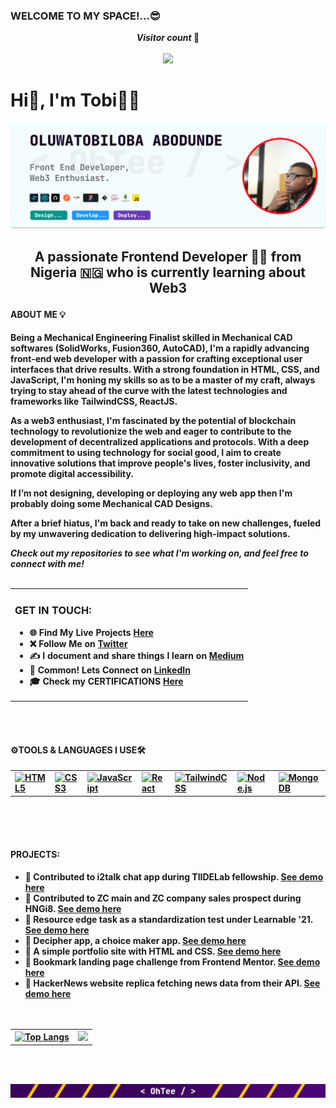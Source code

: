 ### WELCOME TO MY SPACE!...😎

<p align="center"> 
   <strong> <i> Visitor count </i> 🤫 <strong>
  <br><br>
  <img src="https://profile-counter.glitch.me/OhTobiloba/count.svg" />
</p>

# Hi👋, I'm Tobi👨‍💻

![My Banner](./Github-banner.jpg)

## <p align="center"> A passionate Frontend Developer 👩‍💻 from Nigeria 🇳🇬 who is currently learning about Web3 </p>

#### ABOUT ME 💡
Being a Mechanical Engineering Finalist skilled in Mechanical CAD softwares (SolidWorks, Fusion360, AutoCAD), I'm a rapidly advancing front-end web developer with a passion for crafting exceptional user interfaces that drive results. With a strong foundation in HTML, CSS, and JavaScript, I'm honing my skills so as to be a master of my craft, always trying to stay ahead of the curve with the latest technologies and frameworks like TailwindCSS, ReactJS.
<p> As a web3 enthusiast, I'm fascinated by the potential of blockchain technology to revolutionize the web and eager to contribute to the development of decentralized applications and protocols. With a deep commitment to using technology for social good, I aim to create innovative solutions that improve people's lives, foster inclusivity, and promote digital accessibility. </p>
If I’m not designing, developing or deploying any web app then I'm probably doing some Mechanical CAD Designs. 
<p> After a brief hiatus, I'm back and ready to take on new challenges, fueled by my unwavering dedication to delivering high-impact solutions. </p>
<i> Check out my repositories to see what I'm working on, and feel free to connect with me! </i>
<br><br>



<table>
   <tr>
      <td>
         <h3>GET IN TOUCH:</h3>
         <ul>
            <li>🌐 Find My Live Projects <a href="https://sagarviradiya.dev">Here</a></li>
            <li>❌ Follow Me on <a href="https://x.com/_OhTee_">Twitter</a></li>
            <li>✍️ I document and share things I learn on <a href="https://medium.com/@sagarviradiya">Medium</a></li>
            <li>🔗 Common! Lets Connect on <a href="https://www.linkedin.com/in/oluwatobiloba-abodunde-4312a322a/">LinkedIn</a></li>
            <li>🎓 Check my CERTIFICATIONS <a href="https://#">Here</a></li>
         </ul>
      </td>
     <!-- <td>
         <h3>GET IN TOUCH:</h3>
         <ul>
            <li>🌐 Find My Live Projects <a href="https://sagarviradiya.dev">Here</a></li>
            <li>❌ Follow Me on <a href="https://x.com/_OhTee_">Twitter</a></li>
            <li>✍️ I document and share things I learn on <a href="https://medium.com/@sagarviradiya">Medium</a></li>
            <li>🔗 Common! Lets Connect on <a href="https://www.linkedin.com/in/oluwatobiloba-abodunde-4312a322a/">LinkedIn</a></li>
            <li>🎓 Check my CERTIFICATIONS <a href="#">Here</a></li>
         </ul>
      </td>-->
   </tr>
</table>
<br><br>

#### <strong>⚙️TOOLS & LANGUAGES I USE🛠️</strong>
<table>
  <tr>
    <td>
      <a href="https://developer.mozilla.org/en-US/docs/Web/Guide/HTML/HTML5" target="_blank" rel="noopener noreferrer">
        <img src="https://img.shields.io/badge/HTML5-E34F26?style=for-the-badge&logo=html5&logoColor=white" alt="HTML5" />
      </a>
    </td>
    <td>
      <a href="https://developer.mozilla.org/en-US/docs/Web/CSS" target="_blank" rel="noopener noreferrer">
        <img src="https://img.shields.io/badge/CSS3-1572B6?style=for-the-badge&logo=css3&logoColor=white" alt="CSS3" />
      </a>
    </td>
    <td>
      <a href="https://developer.mozilla.org/en-US/docs/Web/JavaScript" target="_blank" rel="noopener noreferrer">
        <img src="https://img.shields.io/badge/JavaScript-F7DF1E?style=for-the-badge&logo=javascript&logoColor=black" alt="JavaScript" />
      </a>
    </td>
    <td>
      <a href="https://reactjs.org/" target="_blank" rel="noopener noreferrer">
        <img src="https://img.shields.io/badge/React-61DAFB?style=for-the-badge&logo=react&logoColor=black" alt="React" />
      </a>
    </td>
    <td>
      <a href="https://tailwindcss.com/" target="_blank" rel="noopener noreferrer">
        <img src="https://img.shields.io/badge/TailwindCSS-38B2AC?style=for-the-badge&logo=tailwind-css&logoColor=white" alt="TailwindCSS" />
      </a>
    </td>
    <td>
      <a href="https://nodejs.org/" target="_blank" rel="noopener noreferrer">
        <img src="https://img.shields.io/badge/Node.js-339933?style=for-the-badge&logo=node-dot-js&logoColor=white" alt="Node.js" />
      </a>
    </td>
    <td>
      <a href="https://www.mongodb.com/" target="_blank" rel="noopener noreferrer">
        <img src="https://img.shields.io/badge/MongoDB-47A248?style=for-the-badge&logo=mongodb&logoColor=white" alt="MongoDB" />
      </a>
    </td>
    <td>
      <a href="https://code.visualstudio.com/" target="_blank" rel="noopener noreferrer">
        <img src="https://img.shields.io/badge/VS%20Code-007ACC?style=for-the-badge&logo=visual-studio-code&logoColor=white" alt="VS Code" />
      </a>
    </td>
    <td>
      <a href="https://git-scm.com/" target="_blank" rel="noopener noreferrer">
        <img src="https://img.shields.io/badge/Git-F05032?style=for-the-badge&logo=git&logoColor=white" alt="Git" />
      </a>
    </td>
  </tr>
</table>
<br>
<br>

<br>

#### <strong>PROJECTS:</strong>

- 🌱 Contributed to i2talk chat app during TIIDELab fellowship. [See demo here](#)
- 🌱 Contributed to ZC main and ZC company sales prospect during HNGi8. [See demo here](#)
- 🌱 Resource edge task as a standardization test under Learnable '21. [See demo here](#)
- 🌱 Decipher app, a choice maker app. [See demo here](#)
- 🌱 A simple portfolio site with HTML and CSS. [See demo here](#)
- 🌱 Bookmark landing page challenge from Frontend Mentor. [See demo here](#)
- 🌱 HackerNews website replica fetching news data from their API. [See demo here](#)
<br><br><br>

<table align="center">
   <tr>
      <td>
         <div align="center">
   <a href="https://github.com/OhTobiloba/github-readme-stats">
        <img src="https://github-readme-stats.vercel.app/api/top-langs/?username=OhTobiloba&layout=donut" alt="Top Langs" />
      </a>
</div>
      </td>
      <td>
         <div align="center">
   <img src="https://github-readme-stats.vercel.app/api?username=OhTobiloba&show_icons=true&theme=radical" />
</div>
      </td>
   </tr>
</table>

<br><br>


![FooterBanner](./FooterBanner.png)




<!--
**OhTobiloba/OhTobiloba** is a ✨ _special_ ✨ repository because its `README.md` (this file) appears on your GitHub profile.

Here are some ideas to get you started:

- 🔭 I’m currently working on ...
- 🌱 I’m currently learning ...
- 👯 I’m looking to collaborate on ...
- 🤔 I’m looking for help with ...
- 💬 Ask me about ...
- 📫 How to reach me: ...
- 😄 Pronouns: ...
- ⚡ Fun fact: ...
-->
